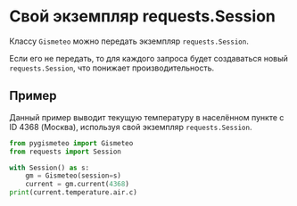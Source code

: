 # Свой экземпляр requests.Session

Классу `Gismeteo` можно передать экземпляр `requests.Session`.

Если его не передать, то для каждого запроса будет создаваться новый `requests.Session`, что понижает производительность.

## Пример

Данный пример выводит текущую температуру в населённом пункте с ID 4368 (Москва), используя свой экземпляр `requests.Session`.

```python
from pygismeteo import Gismeteo
from requests import Session

with Session() as s:
    gm = Gismeteo(session=s)
    current = gm.current(4368)
print(current.temperature.air.c)
```
